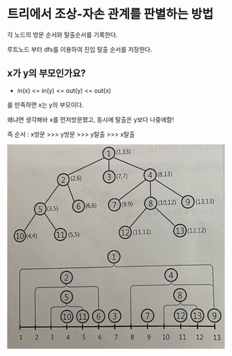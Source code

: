 # 트리에서 조상-자손 관계를 판별하는 방법

각 노드의 방문 순서와 탈출순서를 기록한다.

루트노드 부터 dfs를 이용하여 진입 탈출 순서를 저장한다.

## x가 y의 부모인가요?

- in(x) <= in(y) <= out(y) <= out(x)

를 만족하면 x는 y의 부모이다.

왜냐면 생각해바 x를 먼저방문했고, 동시에 탈출은 y보다 나중에함!

즉 순서 : x방문 >>> y방문 >>> y탈출 >>> x탈출

![image-20210402233843650](../img/17.png)